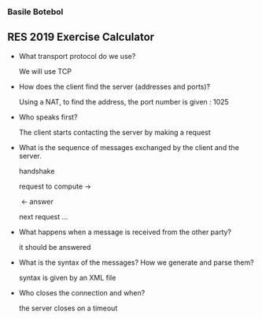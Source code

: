 ### Basile Botebol

## RES 2019 Exercise Calculator



- What transport protocol do we use?

  We will use TCP

- How does the client find the server (addresses and ports)?

  Using a NAT, to find the address, the port number is given : 1025

- Who speaks first?

  The client starts contacting the server by making a request

- What is the sequence of messages exchanged by the client and the server.

  handshake

  request to compute  	-> 

  ​					<- answer 

  next request ...

- What happens when a message is received from the other party?

  it should be answered



- What is the syntax of the messages? How we generate and parse them?

  syntax is given by an XML file

- Who closes the connection and when?

  the server closes on a timeout